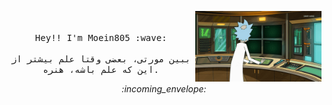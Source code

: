 <p align="center">
  <img src="https://github.com/darshan-jain/darshan-jain/blob/master/rick.gif" width="40%" align="right">
  <br><br>
  <samp>
    Hey!! I'm Moein805 :wave:
    <br><br>
ببین مورتی، بعضی وقتا علم بیشتر از این که علم باشه، هنره.

  </samp>
</p>

<p align="center"> 
  <i>  :incoming_envelope: </i>
</p>

<p align="center">
</p>
